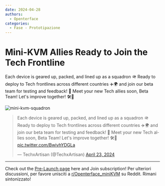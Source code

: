 ```yaml
---
date: 2024-04-28
authors:
  - Openterface
categories:
  - Fase - Prototipazione
---
```


# Mini-KVM Allies Ready to Join the Tech Frontline

Each device is geared up, packed, and lined up as a squadron 🪖 Ready to deploy to Tech frontlines across different countries ✈️🌍 and join our beta team for testing and feedback! 🚀 Meet your new Tech allies soon, Beta Team! Let's improve together! 🛠️🌟

![mini-kvm-squadron](https://pbs.twimg.com/media/GL1ZsFFaYAANSpz?format=jpg&name=large)

<!-- more -->

<blockquote class="twitter-tweet"><p lang="en" dir="ltr">Each device is geared up, packed, and lined up as a squadron 🪖 Ready to deploy to Tech frontlines across different countries ✈️🌍 and join our beta team for testing and feedback! 🚀 Meet your new Tech allies soon, Beta Team! Let&#39;s improve together! 🛠️🌟 <a href="https://t.co/BwivhYDGLa">pic.twitter.com/BwivhYDGLa</a></p>&mdash; TechxArtisan (@TechxArtisan) <a href="https://twitter.com/TechxArtisan/status/1782679647534436358?ref_src=twsrc%5Etfw">April 23, 2024</a></blockquote> <script async src="https://platform.twitter.com/widgets.js" charset="utf-8"></script>

--------

Check out the [Pre-Launch page](https://www.crowdsupply.com/techxartisan/openterface-mini-kvm) here and Join subscription!
Per ulteriori discussioni, per favore unisciti a [r/Openterface_miniKVM](https://www.reddit.com/r/Openterface_miniKVM/) su Reddit. Rimani sintonizzato!
